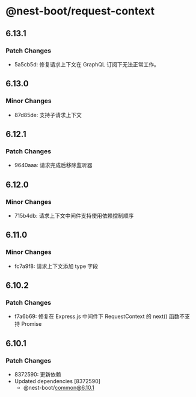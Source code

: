 # @nest-boot/request-context

## 6.13.1

### Patch Changes

- 5a5cb5d: 修复请求上下文在 GraphQL 订阅下无法正常工作。

## 6.13.0

### Minor Changes

- 87d85de: 支持子请求上下文

## 6.12.1

### Patch Changes

- 9640aaa: 请求完成后移除监听器

## 6.12.0

### Minor Changes

- 715b4db: 请求上下文中间件支持使用依赖控制顺序

## 6.11.0

### Minor Changes

- fc7a9f8: 请求上下文添加 type 字段

## 6.10.2

### Patch Changes

- f7a6b69: 修复在 Express.js 中间件下 RequestContext 的 next() 函数不支持 Promise

## 6.10.1

### Patch Changes

- 8372590: 更新依赖
- Updated dependencies [8372590]
  - @nest-boot/common@6.10.1
